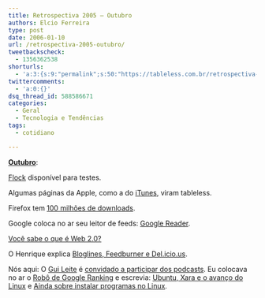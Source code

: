 ```yaml
---
title: Retrospectiva 2005 – Outubro
authors: Elcio Ferreira
type: post
date: 2006-01-10
url: /retrospectiva-2005-outubro/
tweetbackscheck:
  - 1356362538
shorturls:
  - 'a:3:{s:9:"permalink";s:50:"https://tableless.com.br/retrospectiva-2005-outubro";s:7:"tinyurl";s:26:"https://tinyurl.com/4xtkjy4";s:4:"isgd";s:19:"https://is.gd/uNtyMB";}'
twittercomments:
  - 'a:0:{}'
dsq_thread_id: 588586671
categories:
  - Geral
  - Tecnologia e Tendências
tags:
  - cotidiano

---
```

**[Outubro][1]**:

[Flock][2] disponível para testes.

Algumas páginas da Apple, como a do [iTunes][3], viram tableless.

Firefox tem [100 milhões de downloads][4].

Google coloca no ar seu leitor de feeds: [Google Reader][5].

[Você sabe o que é Web 2.0?][6]

O Henrique explica [Bloglines, Feedburner e Del.icio.us][7].

Nós aqui: O [Gui Leite][8] é [convidado a participar dos podcasts][9]. Eu colocava no ar o [Robô de Google Ranking][10] e escrevia: [Ubuntu, Xara e o avanço do Linux][11] e [Ainda sobre instalar programas no Linux][12].

 [1]: https://tableless.com.br/2005/10/
 [2]: https://www.flock.com/
 [3]: https://www.apple.com/itunes/
 [4]: https://www.spreadfirefox.com/?q=node/18917
 [5]: https://www.google.com/reader/
 [6]: https://www.carreirasolo.org/archives/voce_sabe_o_que_e_we.html
 [7]: https://www.revolucao.etc.br/archives/as-facilidades-da-web/
 [8]: https://www.guileite.com/
 [9]: https://tableless.com.br/podcast_tableless_12
 [10]: https://elcio.com.br/google/
 [11]: https://blog.elcio.com.br/ubuntu-xara-e-o-avanco-do-linux/
 [12]: https://blog.elcio.com.br/ainda-sobre-instalar-programas-no-linux/